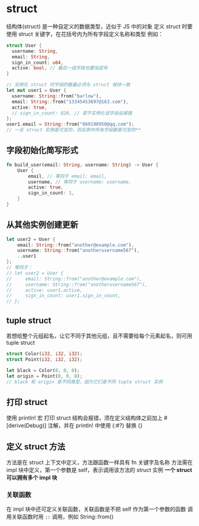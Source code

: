 # struct

结构体(struct) 是一种自定义的数据类型，近似于 JS 中的对象
定义 struct 时要使用 struct 关键字，在花括号内为所有字段定义名称和类型
例如：

```rust
struct User {
  username: String,
  email: String,
  sign_in_count: u64,
  active: bool, // 最后一组字段也要加逗号
}

// 实例化 struct 时字段的数量必须与 struct 保持一致
let mut user1 = User {
  username: String::from("barlow"),
  email: String::from("13345453697@163.com"),
  active: true,
  // sign_in_count: 820, // 若不实例化该字段会报错
};
user1.email = String::from("869198950@qq.com");
// 一旦 struct 实例是可变的，则实例中所有字段都是可变的**
```

## 字段初始化简写形式

```rust
fn build_user(email: String, username: String) -> User {
    User {
        email, // 等同于 email: email,
        username, // 等同于 username: username,
        active: true,
        sign_in_count: 1,
    }
}
```

## 从其他实例创建更新

```rust
let user2 = User {
    email: String::from("another@example.com"),
    username: String::from("anotherusername567"),
    ..user1
};
// 等同于：
// let user2 = User {
//     email: String::from("another@example.com"),
//     username: String::from("anotherusername567"),
//     active: user1.active,
//     sign_in_count: user1.sign_in_count,
// };
```

## tuple struct

若想给整个元组起名，让它不同于其他元组，且不需要给每个元素起名，则可用 tuple struct

```rust
struct Color(i32, i32, i32);
struct Point(i32, i32, i32);

let black = Color(0, 0, 0);
let origin = Point(0, 0, 0);
// black 和 origin 是不同类型，因为它们是不同 tuple struct 实例
```

## 打印 struct

使用 println! 宏 打印 struct 结构会报错，须在定义结构体之前加上 #[derive(Debug)] 注解，并在 println! 中使用 {:#?} 替换 {}

## 定义 struct 方法

方法是在 struct 上下文中定义，方法跟函数一样具有 fn 关键字及名称
方法需在 impl 块中定义，第一个参数是 self，表示调用该方法的 struct 实例
**一个 struct 可以拥有多个 impl 块**

### 关联函数

在 impl 块中还可定义关联函数，关联函数是不把 self 作为第一个参数的函数
调用关联函数时用 `::` 调用，例如 String::from()
